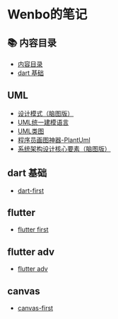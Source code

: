 # Wenbo的笔记

<span id="nav-1"></span>
## 📚 内容目录

- [内容目录](#nav-1)
- [dart 基础](#nav-2)
<!-- - [UML](#nav-3)
- [MQ](#nav-4)
- [Spring](#nav-5)
- [SpringBoot](#nav-6)
- [SpringCloud](#nav-7)
- [算法&数据结构](#nav-8)
- [架构设计](#nav-9)
- [实用技巧](#nav-10)
- [开发规范](#nav-11)
- [DDD](#nav-12)
- [Redis](#nav-13)
- [设计模式](#nav-14) -->

<span id="nav-2"></span>
## UML
- [设计模式（脑图版）](/UML/设计模式（脑图版）.md)
- [UML统一建模语言](/UML/UML统一建模语言.md)
- [UML类图](/UML/UML类图.md)
- [程序员画图神器-PlantUml](/UML/程序员画图神器-PlantUml.md)
- [系统架构设计核心要素（脑图版）](/UML/系统架构设计核心要素（脑图版）.md)

<span id="nav-2"></span>
## dart 基础
- [dart-first](/dart/dart-first.md)

<span id="nav-3"></span>
## flutter 
- [flutter first](/flutter/flutter-first.md)

<span id="nav-4"></span>
## flutter adv
- [flutter adv](/flutter/flutter-adv-first.md)

<span id="nav-5"></span>
## canvas
- [canvas-first](/MQ/canvas-first.md)

